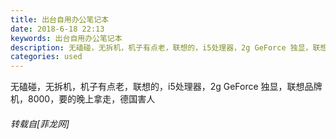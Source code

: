 ```yaml
---
title: 出台自用办公笔记本
date: 2018-6-18 22:13
keywords: 出台自用办公笔记本
description: 无磕碰，无拆机，机子有点老，联想的，i5处理器，2g GeForce 独显，联想品牌机，8000，要的晚上拿走，德国害人
categories: used
---
```

<td class="t_f" id="postmessage_1431512">

无磕碰，无拆机，机子有点老，联想的，i5处理器，2g GeForce 独显，联想品牌机，8000，要的晚上拿走，德国害人</td>
###### 转载自[菲龙网]